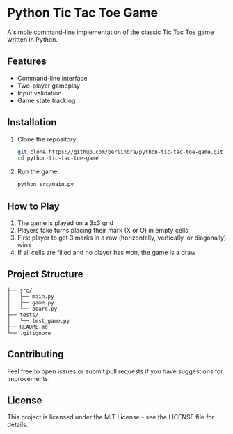 # Python Tic Tac Toe Game

A simple command-line implementation of the classic Tic Tac Toe game written in Python.

## Features

- Command-line interface
- Two-player gameplay
- Input validation
- Game state tracking

## Installation

1. Clone the repository:
   ```bash
   git clone https://github.com/berlinbra/python-tic-tac-toe-game.git
   cd python-tic-tac-toe-game
   ```

2. Run the game:
   ```bash
   python src/main.py
   ```

## How to Play

1. The game is played on a 3x3 grid
2. Players take turns placing their mark (X or O) in empty cells
3. First player to get 3 marks in a row (horizontally, vertically, or diagonally) wins
4. If all cells are filled and no player has won, the game is a draw

## Project Structure

```
├── src/
│   ├── main.py
│   ├── game.py
│   └── board.py
├── tests/
│   └── test_game.py
├── README.md
└── .gitignore
```

## Contributing

Feel free to open issues or submit pull requests if you have suggestions for improvements.

## License

This project is licensed under the MIT License - see the LICENSE file for details.